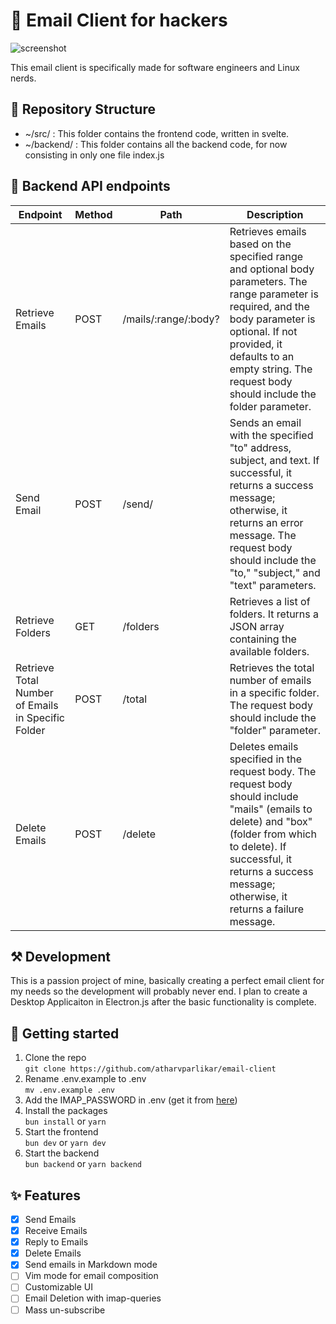 # 📧 Email Client for hackers

![screenshot](https://gcdnb.pbrd.co/images/mLTqClcMlu1s.png?o=1)

This email client is specifically made for software engineers and Linux nerds.

## 📁 Repository Structure

- ~/src/ : This folder contains the frontend code, written in svelte.
- ~/backend/ : This folder contains all the backend code, for now consisting in only one file index.js

## 🚀 Backend API endpoints

| Endpoint                                           | Method | Path                 | Description                                                                                                                                                                                                                                             |
| -------------------------------------------------- | ------ | -------------------- | ------------------------------------------------------------------------------------------------------------------------------------------------------------------------------------------------------------------------------------------------------- |
| Retrieve Emails                                    | POST   | /mails/:range/:body? | Retrieves emails based on the specified range and optional body parameters. The range parameter is required, and the body parameter is optional. If not provided, it defaults to an empty string. The request body should include the folder parameter. |
| Send Email                                         | POST   | /send/               | Sends an email with the specified "to" address, subject, and text. If successful, it returns a success message; otherwise, it returns an error message. The request body should include the "to," "subject," and "text" parameters.                     |
| Retrieve Folders                                   | GET    | /folders             | Retrieves a list of folders. It returns a JSON array containing the available folders.                                                                                                                                                                  |
| Retrieve Total Number of Emails in Specific Folder | POST   | /total               | Retrieves the total number of emails in a specific folder. The request body should include the "folder" parameter.                                                                                                                                      |
| Delete Emails                                      | POST   | /delete              | Deletes emails specified in the request body. The request body should include "mails" (emails to delete) and "box" (folder from which to delete). If successful, it returns a success message; otherwise, it returns a failure message.                 |

## ⚒️ Development

This is a passion project of mine, basically creating a perfect email client for my needs so the development will probably never end. I plan to create a Desktop Applicaiton in Electron.js after the basic functionality is complete.

## 🌟 Getting started

1. Clone the repo<br>`git clone https://github.com/atharvparlikar/email-client`
2. Rename .env.example to .env<br>`mv .env.example .env`
3. Add the IMAP_PASSWORD in .env (get it from [here](https://myaccount.google.com/apppasswords))
4. Install the packages<br>`bun install` or `yarn`
5. Start the frontend<br>`bun dev` or `yarn dev`
6. Start the backend<br>`bun backend` or `yarn backend`

## ✨ Features

- [x] Send Emails
- [x] Receive Emails
- [x] Reply to Emails
- [x] Delete Emails
- [x] Send emails in Markdown mode
- [ ] Vim mode for email composition
- [ ] Customizable UI
- [ ] Email Deletion with imap-queries
- [ ] Mass un-subscribe
